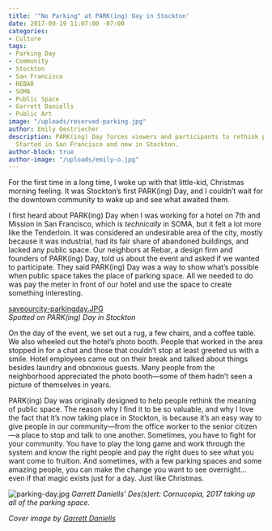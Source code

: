```yaml
---
title: '"No Parking" at PARK(ing) Day in Stockton'
date: 2017-09-19 11:07:00 -07:00
categories:
- Culture
tags:
- Parking Day
- Community
- Stockton
- San Francisco
- REBAR
- SOMA
- Public Space
- Garrett Daniells
- Public Art
image: "/uploads/reserved-parking.jpg"
author: Emily Oestriecher
description: PARK(ing) Day forces viewers and participants to rethink public spaces.
  Started in San Francisco and now in Stockton.
author-block: true
author-image: "/uploads/emily-o.jpg"
---
```


For the first time in a long time, I woke up with that little-kid, Christmas morning feeling. It was Stockton’s first PARK(ing) Day, and I couldn’t wait for the downtown community to wake up and see what awaited them.  

I first heard about PARK(ing) Day when I was working for a hotel on 7th and Mission in San Francisco, which is *technically* in SOMA, but it felt a lot more like the Tenderloin. It was considered an undesirable area of the city, mostly because it was industrial, had its fair share of abandoned buildings, and lacked any public space. Our neighbors at Rebar, a design firm and founders of PARK(ing) Day, told us about the event and asked if we wanted to participate. They said PARK(ing) Day was a way to show what’s possible when public space takes the place of parking space. All we needed to do was pay the meter in front of our hotel and use the space to create something interesting. 

[saveourcity-parkingday.JPG](/uploads/saveourcity-parkingday.JPG)   
_Spotted on PARK(ing) Day in Stockton_

On the day of the event, we set out a rug, a few chairs, and a coffee table. We also wheeled out the hotel’s photo booth. People that worked in the area stopped in for a chat and those that couldn’t stop at least greeted us with a smile. Hotel employees came out on their break and talked about things besides laundry and obnoxious guests. Many people from the neighborhood appreciated the photo booth—some of them hadn’t seen a picture of themselves in years. 

PARK(ing) Day was originally designed to help people rethink the meaning of public space. The reason why I find it to be so valuable, and why I love the fact that it’s now taking place in Stockton, is because it’s an easy way to give people in our community—from the office worker to the senior citizen—a place to stop and talk to one another. Sometimes, you have to fight for your community. You have to play the long game and work through the system and know the right people and pay the right dues to see what you want come to fruition. And sometimes, with a few parking spaces and some amazing people, you can make the change you want to see overnight… even if that magic exists just for a day. Just like Christmas.

![parking-day.jpg](/uploads/parking-day.jpg)
_Garrett Daniells' Des(s)ert: Cornucopia, 2017 taking up all of the parking space._

_Cover image by [Garrett Daniells](https://www.instagram.com/sonofasignman/)_
